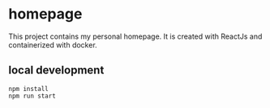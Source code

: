 # homepage

This project contains my personal homepage. It is created with ReactJs and containerized with docker.

## local development

```
npm install
npm run start
```
